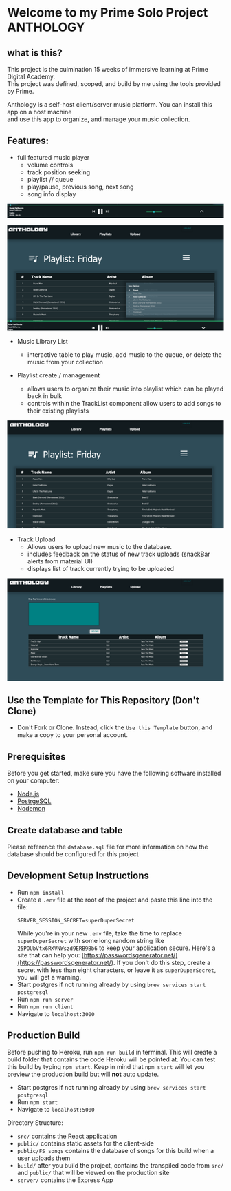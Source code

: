 # Welcome to my Prime Solo Project ANTHOLOGY

## what is this?
  This project is the culmination 15 weeks of immersive learning at Prime Digital Academy.   
  This project was defined, scoped, and build by me using the tools provided by Prime.   

  Anthology is a self-host client/server music platform. You can install this app on a host machine  
  and use this app to organize, and manage your music collection. 

## Features:
  * full featured music player
    - volume controls
    - track position seeking
    - playlist // queue 
    - play/pause, previous song, next song
    - song info display   

![musicPlayer_pic](documentation/images/musicPlayer.png)  
  
![playerQueue_pic](documentation/images/playerQueue.png)

  * Music Library List
    - interactive table to play music, add music to the queue, or delete the music from your collection
  
  * Playlist create / management
    - allows users to organize their music into playlist which can be played back in bulk
    - controls within the TrackList component allow users to add songs to their existing playlists

![Playlist_pic](documentation/images/Playlistview.png)  


  * Track Upload
    - Allows users to upload new music to the database. 
    - includes feedback on the status of new track uploads (snackBar alerts from material UI)
    - displays list of track currently trying to be uploaded

![uploadview_Pic](documentation/images/uploadview.png)

## Use the Template for This Repository (Don't Clone) 

- Don't Fork or Clone. Instead, click the `Use this Template` button, and make a copy to your personal account.


## Prerequisites

Before you get started, make sure you have the following software installed on your computer:

- [Node.js](https://nodejs.org/en/)
- [PostrgeSQL](https://www.postgresql.org/)
- [Nodemon](https://nodemon.io/)

## Create database and table

Please reference the `database.sql` file for more information on how the database should be configured for this project

## Development Setup Instructions

- Run `npm install`
- Create a `.env` file at the root of the project and paste this line into the file:
  ```
  SERVER_SESSION_SECRET=superDuperSecret
  ```
  While you're in your new `.env` file, take the time to replace `superDuperSecret` with some long random string like `25POUbVtx6RKVNWszd9ERB9Bb6` to keep your application secure. Here's a site that can help you: [https://passwordsgenerator.net/](https://passwordsgenerator.net/). If you don't do this step, create a secret with less than eight characters, or leave it as `superDuperSecret`, you will get a warning.
- Start postgres if not running already by using `brew services start postgresql`
- Run `npm run server`
- Run `npm run client`
- Navigate to `localhost:3000`

## Production Build

Before pushing to Heroku, run `npm run build` in terminal. This will create a build folder that contains the code Heroku will be pointed at. You can test this build by typing `npm start`. Keep in mind that `npm start` will let you preview the production build but will **not** auto update.

- Start postgres if not running already by using `brew services start postgresql`
- Run `npm start`
- Navigate to `localhost:5000`

Directory Structure:

- `src/` contains the React application
- `public/` contains static assets for the client-side
- `public/FS_songs` contains the database of songs for this build when a user uploads them
- `build/` after you build the project, contains the transpiled code from `src/` and `public/` that will be viewed on the production site
- `server/` contains the Express App